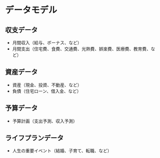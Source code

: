 # データモデル

## 収支データ

- 月間収入（給与、ボーナス、など）
- 月間支出（住宅費、食費、交通費、光熱費、娯楽費、医療費、教育費、など）

## 資産データ

- 資産（現金、投資、不動産、など）
- 負債（住宅ローン、借入金、など）

## 予算データ

- 予算計画（支出予測、収入予測）

## ライフプランデータ

- 人生の重要イベント（結婚、子育て、転職、など）
